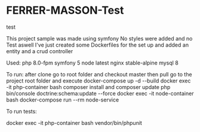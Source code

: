 # FERRER-MASSON-Test
test


This project sample was made using symfony
No styles were added and no Test aswell
I've just created some Dockerfiles for the set up and added an entity and a crud controller

Used:
php 8.0-fpm
symfony 5
node latest
nginx stable-alpine
mysql  8

To run:
after clone
go to root folder and checkout master then pull
go to the project root folder and execute docker-compose up -d --build
docker exec -it php-container bash
composer install and composer update
php bin/console doctrine:schema:update --force
docker exec -it node-container bash
docker-compose run --rm node-service

To run tests:

docker exec -it php-container bash
vendor/bin/phpunit

